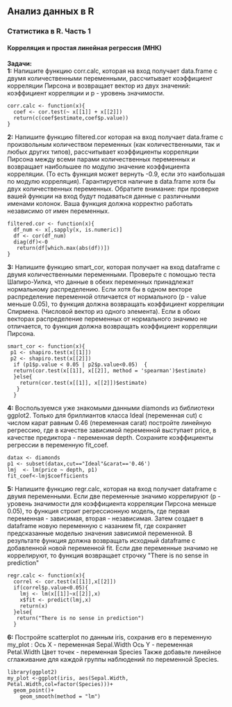 ## Анализ данных в R
### Статистика в R. Часть 1
#### Корреляция и простая линейная регрессия (МНК)


**Задачи:**  
**1:** Напишите функцию corr.calc, которая на вход получает data.frame с двумя количественными переменными, рассчитывает коэффициент корреляции Пирсона и возвращает вектор из двух значений: коэффициент корреляции и p - уровень значимости.

```{r}
corr.calc <- function(x){
  coef <- cor.test(~ x[[1]] + x[[2]])
  return(c(coef$estimate,coef$p.value))
}
```

**2:** Напишите функцию filtered.cor которая на вход получает data.frame с  произвольным количеством переменных (как количественными, так и любых других типов), рассчитывает коэффициенты корреляции Пирсона между всеми парами количественных переменных и возвращает наибольшее по модулю значение коэффициента корреляции. (То есть функция может вернуть -0.9, если это наибольшая по модулю  корреляция).
Гарантируется наличие в data.frame хотя бы двух количественных переменных.
Обратите внимание: при проверке вашей функции на вход будут подаваться данные с различными именами колонок. Ваша функция должна корректно работать независимо от имен переменных. 

```{r}
filtered.cor <- function(x){
  df_num <- x[,sapply(x, is.numeric)]
  df <- cor(df_num)
  diag(df)<-0
   return(df[which.max(abs(df))])
}
```

**3:** Напишите функцию smart_cor, которая получает на вход dataframe с двумя количественными переменными. Проверьте с помощью теста Шапиро-Уилка, что данные в обеих переменных принадлежат нормальному распределению.
Если хотя бы в одном векторе распределение переменной отличается от нормального (p - value меньше 0.05), то функция должна возвращать коэффициент корреляции Спирмена. (Числовой вектор из одного элемента).
Если в обоих векторах распределение переменных от нормального значимо не отличается, то функция должна возвращать коэффициент корреляции Пирсона.

```{r}
smart_cor <- function(x){
 p1 <- shapiro.test(x[[1]])
 p2 <- shapiro.test(x[[2]])
  if (p1$p.value < 0.05 | p2$p.value<0.05)  {
  return(cor.test(x[[1]], x[[2]], method = 'spearman')$estimate)
  }else{
    return(cor.test(x[[1]], x[[2]])$estimate)
   } 
  }
```

**4:** Воспользуемся уже знакомыми данными diamonds из библиотеки ggplot2. Только для бриллиантов класса Ideal (переменная cut) c числом карат равным 0.46 (переменная carat) постройте линейную регрессию, где в качестве зависимой переменной выступает price, в качестве предиктора - переменная  depth. Сохраните коэффициенты регрессии в переменную fit_coef.

```{r}
datax <- diamonds
p1 <- subset(datax,cut=="Ideal"&carat=='0.46')
lmj  <- lm(price ~ depth, p1)
fit_coef<-lmj$coefficients
```
**5:** Напишите функцию regr.calc, которая на вход получает dataframe c двумя переменными.
Если две переменные значимо коррелируют (p - уровень значимости для коэффициента корреляции Пирсона меньше 0.05), то функция строит регрессионную модель, где первая переменная - зависимая, вторая - независимая. Затем создает в dataframe новую переменную с назанием fit, где сохраняет предсказанные моделью значения зависимой переменной. В результате функция должна возвращать исходный dataframe с добавленной новой переменной fit.
Если две переменные значимо не коррелируют, то функция возвращает строчку "There is no sense in prediction"

```{r}
regr.calc <- function(x){
  correl <- cor.test(x[[1]],x[[2]])
  if(correl$p.value<0.05){
    lmj <- lm(x[[1]]~x[[2]],x)
    x$fit <- predict(lmj,x)
    return(x)
  }else{
   return("There is no sense in prediction")
  }
```
**6:** Постройте scatterplot по данным iris, сохранив его в переменную my_plot : 
Ось X - переменная Sepal.Width
Ось Y -  переменная Petal.Width
Цвет точек - переменная Species
Также добавьте линейное сглаживание для каждой группы наблюдений по переменной Species.

```{r}
library(ggplot2)
my_plot <-ggplot(iris, aes(Sepal.Width, Petal.Width,col=factor(Species)))+
  geom_point()+
    geom_smooth(method = "lm")
```





